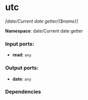 # utc

_[date/Current date getter/{$name}]_

__Namespace__: date/Current date getter

### Input ports:

* __read__: ` any `

### Output ports:

* __date__: ` any `

### Dependencies




